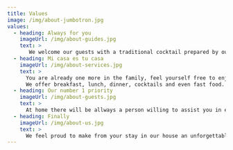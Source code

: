 ```yaml
---
title: Values
image: /img/about-jumbotron.jpg
values:
  - heading: Always for you
    imageUrl: /img/about-guides.jpg
    text: >
       We welcome our guests with a traditional cocktail prepared by ourselves. We always care for our guests to have the best experience and are willing to help them in any case. We can help in organize excursions, horseback ridings, travels to the beach and to show you the most interesting places in the city.
  - heading: Mi casa es tu casa
    imageUrl: /img/about-services.jpg
    text: >
      You are already one more in the family, feel yourself free to enjoy all the spaces of the house, including terraces and the living room.
      We offer breakfast, lunch, dinner, cocktails and even fast food. Don't hesitate to ask, we will do everything in our hands to meet your needs. We are waiting for you.
  - heading: Our number 1 priority
    imageUrl: /img/about-guests.jpg
    text: >
      At home there will be allways a person willing to assist you in every manner. If saddly find yourself not feeling weel during your stay, you'll be glad to know that there is a doctor in the family. We love to talk and share experiences with our guests, so if you like we can tell you about the history and secrets of Trinidad.
  - heading: Finally
    imageUrl: /img/about-us.jpg
    text: >
      We feel proud to make from your stay in our house an unforgettable time. Decide now to enjoy the beatiful views of the city from our terraces and balconies. We invite you to taste our mojitos and to have dinner at home with your chef Magalis. And remember we may not be the best, but we are most certainly different.
---
```


